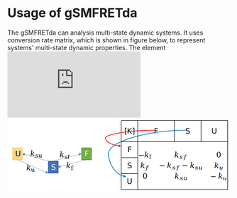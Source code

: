# Usage of gSMFRETda

The gSMFRETda can analysis multi-state dynamic systems. It uses conversion rate matrix, which is shown in figure below, to represent systems' multi-state dynamic properties.
The element ![K_{i,j}](http://www.sciweavers.org/tex2img.php?eq=%20K_%7Bi%2Cj%7D%20&bc=White&fc=Black&im=gif&fs=12&ff=mathdesign&edit=0)
[<img src="doc/mat.jpg" width="600"/>](doc/mat.jpg)